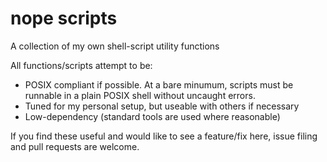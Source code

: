 # nope scripts
A collection of my own shell-script utility functions

All functions/scripts attempt to be:
- POSIX compliant if possible. At a bare minumum, scripts must be runnable in a plain POSIX shell without uncaught errors.
- Tuned for my personal setup, but useable with others if necessary
- Low-dependency (standard tools are used where reasonable)

If you find these useful and would like to see a feature/fix here, issue filing and pull requests are welcome.
